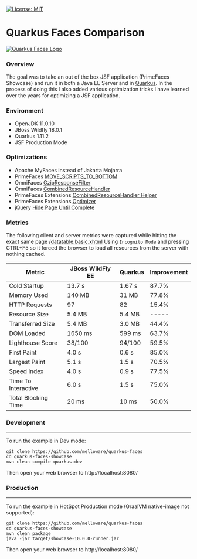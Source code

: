 [![License: MIT](https://img.shields.io/badge/License-MIT-yellow.svg)](https://opensource.org/licenses/MIT)

Quarkus Faces Comparison
==========================

[![Quarkus Faces Logo](https://github.com/melloware/quarkus-faces/blob/main/src/site/QuarkusFaces.svg)](https://github.com/melloware/quarkus-faces)

### Overview

The goal was to take an out of the box JSF application (PrimeFaces Showcase) and run it in both a Java EE Server and in [Quarkus](https://quarkus.io/).
In the process of doing this I also added various optimization tricks I have learned over the years for optimizing a JSF application.

### Environment
- OpenJDK 11.0.10
- JBoss Wildfly 18.0.1
- Quarkus 1.11.2
- JSF Production Mode

### Optimizations
- Apache MyFaces instead of Jakarta Mojarra
- PrimeFaces [MOVE_SCRIPTS_TO_BOTTOM](https://primefaces.github.io/primefaces/10_0_0/#/gettingstarted/configuration?id=configuration)
- OmniFaces [GzipResponseFilter](https://showcase.omnifaces.org/filters/GzipResponseFilter)
- OmniFaces [CombinedResourceHandler](https://showcase.omnifaces.org/resourcehandlers/CombinedResourceHandler)
- PrimeFaces Extensions [CombinedResourceHandler Helper](https://github.com/primefaces-extensions/primefaces-extensions/issues/293) 
- PrimeFaces Extensions [Optimizer](https://github.com/primefaces-extensions/resources-optimizer-maven-plugin)
- jQuery [Hide Page Until Complete](https://stackoverflow.com/questions/9550760/hide-page-until-everything-is-loaded-advanced/28129691#28129691)

### Metrics

The following client and server metrics were captured while hitting the exact same page [/datatable.basic.xhtml](https://www.primefaces.org/showcase/ui/data/datatable/basic.xhtml)
Using `Incognito Mode` and pressing CTRL+F5 so it forced the browser to load all resources from the server with nothing cached.

Metric                | JBoss WildFly EE | Quarkus       | Improvement    |
----------------------| ---------------  | ------------- |----------------|
Cold Startup          | 13.7 s           | 1.67 s        | 87.7%          |
Memory Used           | 140 MB           | 31 MB         | 77.8%          |
HTTP Requests         | 97               | 82            | 15.4%          |
Resource Size         | 5.4 MB           | 5.4 MB        | -----          |
Transferred Size      | 5.4 MB           | 3.0 MB        | 44.4%          |
DOM Loaded            | 1650 ms          | 599 ms        | 63.7%          |
Lighthouse Score      | 38/100           | 94/100        | 59.5%          |
First Paint           | 4.0 s            | 0.6 s         | 85.0%          |
Largest Paint         | 5.1 s            | 1.5 s         | 70.5%          |
Speed Index           | 4.0 s            | 0.9 s         | 77.5%          |
Time To Interactive   | 6.0 s            | 1.5 s         | 75.0%          |
Total Blocking Time   | 20 ms            | 10 ms         | 50.0%          |

### Development

***
To run the example in Dev mode:

```
git clone https://github.com/melloware/quarkus-faces
cd quarkus-faces-showcase
mvn clean compile quarkus:dev
```

Then open your web browser to http://localhost:8080/

### Production

***
To run the example in HotSpot Production mode (GraalVM native-image not supported):

```
git clone https://github.com/melloware/quarkus-faces
cd quarkus-faces-showcase
mvn clean package
java -jar target/showcase-10.0.0-runner.jar
```

Then open your web browser to http://localhost:8080/